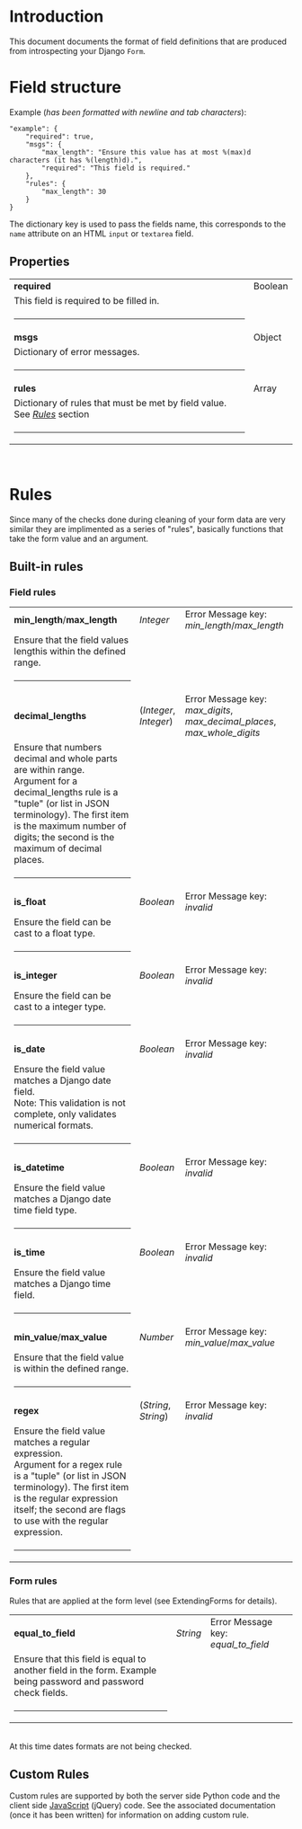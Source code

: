 

# Introduction #

This document documents the format of field definitions that are produced from introspecting your Django `Form`.


# Field structure #

Example (_has been formatted with newline and tab characters_):
```
"example": {
    "required": true,
    "msgs": {
        "max_length": "Ensure this value has at most %(max)d characters (it has %(length)d).", 
        "required": "This field is required."
    },
    "rules": {
        "max_length": 30
    }
}
```
The dictionary key is used to pass the fields name, this corresponds to the `name` attribute on an HTML `input` or `textarea` field.

## Properties ##
<table>
<tr><td><b>required</b></td><td>Boolean</td></tr>
<tr><td>This field is required to be filled in.</td></tr>
<tr><td>

<hr />

</td></tr>

<tr><td><b>msgs</b></td><td>Object</td></tr>
<tr><td>Dictionary of error messages.</td></tr>
<tr><td>

<hr />

</td></tr>

<tr><td><b>rules</b></td><td>Array</td></tr>
<tr><td>Dictionary of rules that must be met by field value. See <a href='#Rules'><i>Rules</i></a> section</td></tr>
<tr><td>

<hr />

</td></tr>
</table>
<br />

# Rules #
Since many of the checks done during cleaning of your form data are very similar they are implimented as a series of "rules", basically functions that take the form value  and an argument.

## Built-in rules ##

### Field rules ###
<table>
<tr><td><b>min_length</b>/<b>max_length</b></td><td><i>Integer</i></td><td>Error Message key: <i>min_length</i>/<i>max_length</i></td></tr>
<tr><td>Ensure that the field values lengthis within the defined range.</td></tr>
<tr><td>

<hr />

</td></tr>

<tr><td><b>decimal_lengths</b></td><td>(<i>Integer</i>, <i>Integer</i>)</td><td>Error Message key: <i>max_digits</i>, <i>max_decimal_places</i>, <i>max_whole_digits</i></td></tr>
<tr><td>Ensure that numbers decimal and whole parts are within range.<br />
Argument for a decimal_lengths rule is a "tuple" (or list in JSON terminology). The first item is the maximum number of digits; the second is the maximum of decimal places.</td></tr>
<tr><td>

<hr />

</td></tr>

<tr><td><b>is_float</b></td><td><i>Boolean</i></td><td>Error Message key: <i>invalid</i></td></tr>
<tr><td>Ensure the field can be cast to a float type.</td></tr>
<tr><td>

<hr />

</td></tr>

<tr><td><b>is_integer</b></td><td><i>Boolean</i></td><td>Error Message key: <i>invalid</i></td></tr>
<tr><td>Ensure the field can be cast to a integer type.</td></tr>
<tr><td>

<hr />

</td></tr>

<tr><td><b>is_date</b></td><td><i>Boolean</i></td><td>Error Message key: <i>invalid</i></td></tr>
<tr><td>
Ensure the field value matches a Django date field. <br />
Note: This validation is not complete, only validates numerical formats.<br>
</td></tr>
<tr><td>

<hr />

</td></tr>

<tr><td><b>is_datetime</b></td><td><i>Boolean</i></td><td>Error Message key: <i>invalid</i></td></tr>
<tr><td>Ensure the field value matches a Django date time field type.</td></tr>
<tr><td>

<hr />

</td></tr>

<tr><td><b>is_time</b></td><td><i>Boolean</i></td><td>Error Message key: <i>invalid</i></td></tr>
<tr><td>Ensure the field value matches a Django time field.</td></tr>
<tr><td>

<hr />

</td></tr>

<tr><td><b>min_value</b>/<b>max_value</b></td><td><i>Number</i></td><td>Error Message key: <i>min_value</i>/<i>max_value</i></td></tr>
<tr><td>Ensure that the field value is within the defined range.</td></tr>
<tr><td>

<hr />

</td></tr>

<tr><td><b>regex</b></td><td>(<i>String</i>, <i>String</i>)</td><td>Error Message key: <i>invalid</i></td></tr>
<tr><td>
Ensure the field value matches a regular expression.<br />
Argument for a regex rule is a "tuple" (or list in JSON terminology). The first item is the regular expression itself; the second are flags to use with the regular expression.<br>
</td></tr>
<tr><td>

<hr />

</td></tr>
</table>

### Form rules ###
Rules that are applied at the form level (see ExtendingForms for details).
<table>
<tr><td><b>equal_to_field</b></td><td><i>String</i></td><td>Error Message key: <i>equal_to_field</i></td></tr>
<tr><td>Ensure that this field is equal to another field in the form. Example being password and password check fields.</td></tr>
<tr><td>

<hr />

</td></tr>
</table>
<br />
At this time dates formats are not being checked.

## Custom Rules ##

Custom rules are supported by both the server side Python code and the client side [JavaScript](JavascriptComponent.md) (jQuery) code. See the associated documentation (once it has been written) for information on adding custom rule.